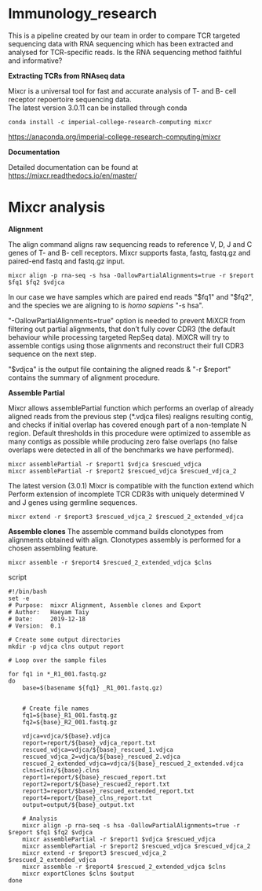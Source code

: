 # Immunology_research
This is a pipeline created by our team in order to compare TCR targeted sequencing data with RNA sequencing which has been extracted and analysed for TCR-specific reads. 
Is the RNA sequencing method faithful and informative? 

**Extracting TCRs from RNAseq data**

Mixcr is a universal tool for fast and accurate analysis of T- and B- cell receptor repoertoire sequencing data.                    
The latest version 3.0.11 can be installed through conda 
```
conda install -c imperial-college-research-computing mixcr
```
https://anaconda.org/imperial-college-research-computing/mixcr

**Documentation**

Detailed documentation can be found at https://mixcr.readthedocs.io/en/master/

# Mixcr analysis

**Alignment**

The align command aligns raw sequencing reads to reference V, D, J and C genes of T- and B- cell receptors. 
Mixcr supports fasta, fastq, fastq.gz and paired-end fastq and fastq.gz input. 
```
mixcr align -p rna-seq -s hsa -OallowPartialAlignments=true -r $report $fq1 $fq2 $vdjca 
```
In our case we have samples which are paired end reads "$fq1" and "$fq2", and the species we are aligning to is *homo sapiens* "-s hsa". 

"-OallowPartialAlignments=true" option is needed to prevent MiXCR from filtering out partial alignments, that don’t fully cover CDR3 (the default behaviour while processing targeted RepSeq data). MiXCR will try to assemble contigs using those alignments and reconstruct their full CDR3 sequence on the next step.

"$vdjca" is the output file containing the aligned reads & "-r $report" contains the summary of alignment procedure. 

**Assemble Partial**

Mixcr allows assemblePartial function which performs an overlap of already aligned reads from the previous step (*.vdjca files) realigns resulting contig, and checks if initial overlap has covered enough part of a non-template N region. Default thresholds in this procedure were optimized to assemble as many contigs as possible while producing zero false overlaps (no false overlaps were detected in all of the benchmarks we have performed).
```
mixcr assemblePartial -r $report1 $vdjca $rescued_vdjca
mixcr assemblePartial -r $report2 $rescued_vdjca $rescued_vdjca_2
```
The latest version (3.0.1) Mixcr is compatible with the function extend which Perform extension of incomplete TCR CDR3s with uniquely determined V and J genes using germline sequences.
```
mixcr extend -r $report3 $rescued_vdjca_2 $rescued_2_extended_vdjca
```

**Assemble clones**
The assemble command builds clonotypes from alignments obtained with align. Clonotypes assembly is performed for a chosen assembling feature.
```
mixcr assemble -r $report4 $rescued_2_extended_vdjca $clns
```
script
```
#!/bin/bash
set -e
# Purpose:  mixcr Alignment, Assemble clones and Export 
# Author:   Haeyam Taiy
# Date:     2019-12-18
# Version:  0.1

# Create some output directories
mkdir -p vdjca clns output report

# Loop over the sample files

for fq1 in *_R1_001.fastq.gz
do 
	base=$(basename ${fq1} _R1_001.fastq.gz)
	

	# Create file names
	fq1=${base}_R1_001.fastq.gz
	fq2=${base}_R2_001.fastq.gz
	
	vdjca=vdjca/${base}.vdjca
	report=report/${base}_vdjca_report.txt
	rescued_vdjca=vdjca/${base}_rescued_1.vdjca
	rescued_vdjca_2=vdjca/${base}_rescued_2.vdjca
	rescued_2_extended_vdjca=vdjca/${base}_rescued_2_extended.vdjca
	clns=clns/${base}.clns
	report1=report/${base}_rescued_report.txt
	report2=report/${base}_rescued2_report.txt
	report3=report/$base}_rescued_extended_report.txt
	report4=report/{base}_clns_report.txt
	output=output/${base}_output.txt

	# Analysis
	mixcr align -p rna-seq -s hsa -OallowPartialAlignments=true -r $report $fq1 $fq2 $vdjca 
	mixcr assemblePartial -r $report1 $vdjca $rescued_vdjca
	mixcr assemblePartial -r $report2 $rescued_vdjca $rescued_vdjca_2
	mixcr extend -r $report3 $rescued_vdjca_2 $rescued_2_extended_vdjca
	mixcr assemble -r $report4 $rescued_2_extended_vdjca $clns
	mixcr exportClones $clns $output 
done
```

